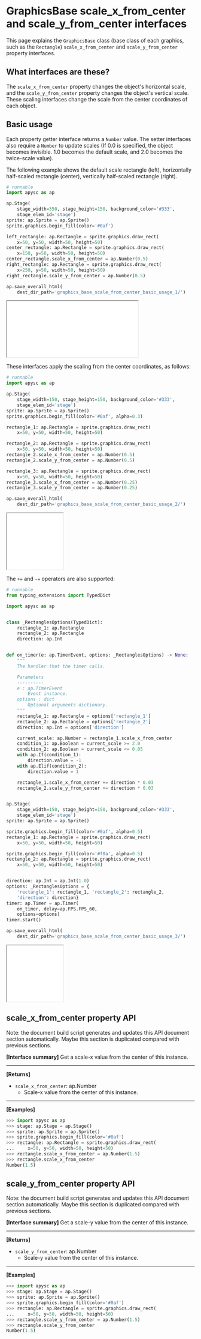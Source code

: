# GraphicsBase scale_x_from_center and scale_y_from_center interfaces

This page explains the `GraphicsBase` class (base class of each graphics, such as the `Rectangle`) `scale_x_from_center` and `scale_y_from_center` property interfaces.

## What interfaces are these?

The `scale_x_from_center` property changes the object's horizontal scale, and the `scale_y_from_center` property changes the object's vertical scale. These scaling interfaces change the scale from the center coordinates of each object.

## Basic usage

Each property getter interface returns a `Number` value. The setter interfaces also require a `Number` to update scales (If 0.0 is specified, the object becomes invisible. 1.0 becomes the default scale, and 2.0 becomes the twice-scale value).

The following example shows the default scale rectangle (left), horizontally half-scaled rectangle (center), vertically half-scaled rectangle (right).

```py
# runnable
import apysc as ap

ap.Stage(
    stage_width=350, stage_height=150, background_color='#333',
    stage_elem_id='stage')
sprite: ap.Sprite = ap.Sprite()
sprite.graphics.begin_fill(color='#0af')

left_rectangle: ap.Rectangle = sprite.graphics.draw_rect(
    x=50, y=50, width=50, height=50)
center_rectangle: ap.Rectangle = sprite.graphics.draw_rect(
    x=150, y=50, width=50, height=50)
center_rectangle.scale_x_from_center = ap.Number(0.5)
right_rectangle: ap.Rectangle = sprite.graphics.draw_rect(
    x=250, y=50, width=50, height=50)
right_rectangle.scale_y_from_center = ap.Number(0.5)

ap.save_overall_html(
    dest_dir_path='graphics_base_scale_from_center_basic_usage_1/')
```

<iframe src="static/graphics_base_scale_from_center_basic_usage_1/index.html" width="350" height="150"></iframe>

These interfaces apply the scaling from the center coordinates, as follows:

```py
# runnable
import apysc as ap

ap.Stage(
    stage_width=150, stage_height=150, background_color='#333',
    stage_elem_id='stage')
sprite: ap.Sprite = ap.Sprite()
sprite.graphics.begin_fill(color='#0af', alpha=0.3)

rectangle_1: ap.Rectangle = sprite.graphics.draw_rect(
    x=50, y=50, width=50, height=50)

rectangle_2: ap.Rectangle = sprite.graphics.draw_rect(
    x=50, y=50, width=50, height=50)
rectangle_2.scale_x_from_center = ap.Number(0.5)
rectangle_2.scale_y_from_center = ap.Number(0.5)

rectangle_3: ap.Rectangle = sprite.graphics.draw_rect(
    x=50, y=50, width=50, height=50)
rectangle_3.scale_x_from_center = ap.Number(0.25)
rectangle_3.scale_y_from_center = ap.Number(0.25)

ap.save_overall_html(
    dest_dir_path='graphics_base_scale_from_center_basic_usage_2/')
```

<iframe src="static/graphics_base_scale_from_center_basic_usage_2/index.html" width="150" height="150"></iframe>

The `+=` and `-=` operators are also supported:

```py
# runnable
from typing_extensions import TypedDict

import apysc as ap


class _RectanglesOptions(TypedDict):
    rectangle_1: ap.Rectangle
    rectangle_2: ap.Rectangle
    direction: ap.Int


def on_timer(e: ap.TimerEvent, options: _RectanglesOptions) -> None:
    """
    The handler that the timer calls.

    Parameters
    ----------
    e : ap.TimerEvent
        Event instance.
    options : dict
        Optional arguments dictionary.
    """
    rectangle_1: ap.Rectangle = options['rectangle_1']
    rectangle_2: ap.Rectangle = options['rectangle_2']
    direction: ap.Int = options['direction']

    current_scale: ap.Number = rectangle_1.scale_x_from_center
    condition_1: ap.Boolean = current_scale >= 2.0
    condition_2: ap.Boolean = current_scale <= 0.05
    with ap.If(condition_1):
        direction.value = -1
    with ap.Elif(condition_2):
        direction.value = 1

    rectangle_1.scale_x_from_center += direction * 0.03
    rectangle_2.scale_y_from_center += direction * 0.03


ap.Stage(
    stage_width=150, stage_height=150, background_color='#333',
    stage_elem_id='stage')
sprite: ap.Sprite = ap.Sprite()

sprite.graphics.begin_fill(color='#0af', alpha=0.5)
rectangle_1: ap.Rectangle = sprite.graphics.draw_rect(
    x=50, y=50, width=50, height=50)

sprite.graphics.begin_fill(color='#f0a', alpha=0.5)
rectangle_2: ap.Rectangle = sprite.graphics.draw_rect(
    x=50, y=50, width=50, height=50)


direction: ap.Int = ap.Int(1.0)
options: _RectanglesOptions = {
    'rectangle_1': rectangle_1, 'rectangle_2': rectangle_2,
    'direction': direction}
timer: ap.Timer = ap.Timer(
    on_timer, delay=ap.FPS.FPS_60,
    options=options)
timer.start()

ap.save_overall_html(
    dest_dir_path='graphics_base_scale_from_center_basic_usage_3/')
```

<iframe src="static/graphics_base_scale_from_center_basic_usage_3/index.html" width="150" height="150"></iframe>


## scale_x_from_center property API

<!-- Docstring: apysc._display.scale_x_from_center_interface.ScaleXFromCenterInterface.scale_x_from_center -->

<span class="inconspicuous-txt">Note: the document build script generates and updates this API document section automatically. Maybe this section is duplicated compared with previous sections.</span>

**[Interface summary]** Get a scale-x value from the center of this instance.<hr>

**[Returns]**

- `scale_x_from_center`: ap.Number
  - Scale-x value from the center of this instance.

<hr>

**[Examples]**

```py
>>> import apysc as ap
>>> stage: ap.Stage = ap.Stage()
>>> sprite: ap.Sprite = ap.Sprite()
>>> sprite.graphics.begin_fill(color='#0af')
>>> rectangle: ap.Rectangle = sprite.graphics.draw_rect(
...     x=50, y=50, width=50, height=50)
>>> rectangle.scale_x_from_center = ap.Number(1.5)
>>> rectangle.scale_x_from_center
Number(1.5)
```

## scale_y_from_center property API

<!-- Docstring: apysc._display.scale_y_from_center_interface.ScaleYFromCenterInterface.scale_y_from_center -->

<span class="inconspicuous-txt">Note: the document build script generates and updates this API document section automatically. Maybe this section is duplicated compared with previous sections.</span>

**[Interface summary]** Get a scale-y value from the center of this instance.<hr>

**[Returns]**

- `scale_y_from_center`: ap.Number
  - Scale-y value from the center of this instance.

<hr>

**[Examples]**

```py
>>> import apysc as ap
>>> stage: ap.Stage = ap.Stage()
>>> sprite: ap.Sprite = ap.Sprite()
>>> sprite.graphics.begin_fill(color='#0af')
>>> rectangle: ap.Rectangle = sprite.graphics.draw_rect(
...     x=50, y=50, width=50, height=50)
>>> rectangle.scale_y_from_center = ap.Number(1.5)
>>> rectangle.scale_y_from_center
Number(1.5)
```